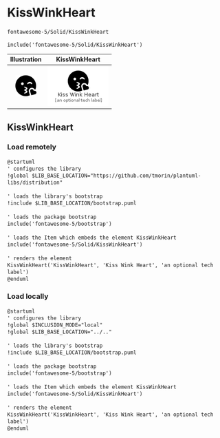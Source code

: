 # KissWinkHeart


```text
fontawesome-5/Solid/KissWinkHeart
```

```text
include('fontawesome-5/Solid/KissWinkHeart')
```



| Illustration | KissWinkHeart |
| :---: | :---: |
| ![illustration for Illustration](../../fontawesome-5/Solid/KissWinkHeart.png) | ![illustration for KissWinkHeart](../../fontawesome-5/Solid/KissWinkHeart.Local.png) |




## KissWinkHeart

### Load remotely
```plantuml
@startuml
' configures the library
!global $LIB_BASE_LOCATION="https://github.com/tmorin/plantuml-libs/distribution"

' loads the library's bootstrap
!include $LIB_BASE_LOCATION/bootstrap.puml

' loads the package bootstrap
include('fontawesome-5/bootstrap')

' loads the Item which embeds the element KissWinkHeart
include('fontawesome-5/Solid/KissWinkHeart')

' renders the element
KissWinkHeart('KissWinkHeart', 'Kiss Wink Heart', 'an optional tech label')
@enduml
```

### Load locally
```plantuml
@startuml
' configures the library
!global $INCLUSION_MODE="local"
!global $LIB_BASE_LOCATION="../.."

' loads the library's bootstrap
!include $LIB_BASE_LOCATION/bootstrap.puml

' loads the package bootstrap
include('fontawesome-5/bootstrap')

' loads the Item which embeds the element KissWinkHeart
include('fontawesome-5/Solid/KissWinkHeart')

' renders the element
KissWinkHeart('KissWinkHeart', 'Kiss Wink Heart', 'an optional tech label')
@enduml
```

